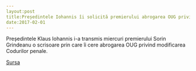 ```yaml
---
layout:post
title:Președintele Iohannis îi solicită premierului abrogarea OUG privind Codurile penale
date:2017-02-01
---
```


Președintele Klaus Iohannis i-a transmis miercuri premierului Sorin Grindeanu o scrisoare prin care îi cere abrogarea OUG privind modificarea Codurilor penale.


[Sursa](http://www.agerpres.ro/politica/2017/02/01/alerta-presedintele-iohannis-ii-solicita-premierului-abrogarea-oug-privind-codurile-penale-15-05-38)
